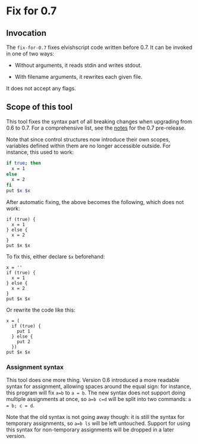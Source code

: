 # Fix for 0.7

## Invocation

The `fix-for-0.7` fixes elvishscript code written before 0.7. It can be invoked in one of two ways:

*   Without arguments, it reads stdin and writes stdout.

*   With filename arguments, it rewrites each given file.

It does not accept any flags.

## Scope of this tool

This tool fixes the syntax part of all breaking changes when upgrading from 0.6 to 0.7. For a comprehensive list, see the [notes](https://github.com/elves/elvish/releases/tag/0.7) for the 0.7 pre-release.

Note that since control structures now introduce their own scopes, variables
defined within them are no longer accessible outside. For instance, this used
to work:

```sh
if true; then
  x = 1
else
  x = 2
fi
put $x $x
```

After automatic fixing, the above becomes the following, which does not work:

```elvish
if (true) {
  x = 1
} else {
  x = 2
}
put $x $x
```

To fix this, either declare `$x` beforehand:

```elvish
x = ''
if (true) {
  x = 1
} else {
  x = 2
}
put $x $x
```

Or rewrite the code like this:

```elvish
x = (
  if (true) {
    put 1
  } else {
    put 2
  })
put $x $x
```

### Assignment syntax

This tool does one more thing. Version 0.6 introduced a more readable syntax for assignment, allowing spaces around the equal sign: for instance, this program will fix `a=b` to `a = b`. The new syntax does not support doing multiple assignments at once, so `a=b c=d` will be split into two commands: `a = b; c = d`.

Note that the old syntax is not going away though: it is still the syntax for
temporary assignments, so `a=b ls` will be left untouched. Support for using
this syntax for non-temporary assignments will be dropped in a later version.
